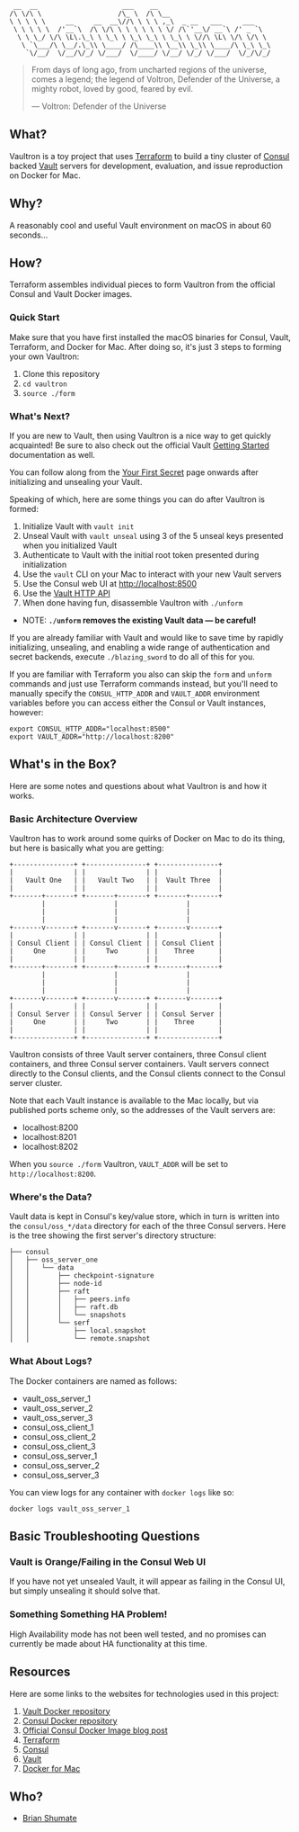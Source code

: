 
     __  __                     ___    __
    /\ \/\ \                   /\_ \  /\ \__
    \ \ \ \ \     __     __  __\//\ \ \ \ ,_\  _ __   ___     ___
     \ \ \ \ \  /'__`\  /\ \/\ \ \ \ \ \ \ \/ /\`'__\/ __`\ /' _ `\
      \ \ \_/ \/\ \L\.\_\ \ \_\ \ \_\ \_\ \ \_\ \ \//\ \L\ \/\ \/\ \
       \ `\___/\ \__/.\_\\ \____/ /\____\\ \__\\ \_\\ \____/\ \_\ \_\
        `\/__/  \/__/\/_/ \/___/  \/____/ \/__/ \/_/ \/___/  \/_/\/_/


> From days of long ago, from uncharted regions of the universe, comes a
> legend; the legend of Voltron, Defender of the Universe, a mighty robot,
> loved by good, feared by evil.
>
> — Voltron: Defender of the Universe

## What?

Vaultron is a toy project that uses [Terraform](https://www.terraform.io/)
to build a tiny cluster of [Consul](https://www.consul.io/) backed
[Vault](https://www.vaultproject.io/) servers for development, evaluation,
and issue reproduction on Docker for Mac.

## Why?

A reasonably cool and useful Vault environment on macOS in about 60 seconds...

## How?

Terraform assembles individual pieces to form Vaultron from the official
Consul and Vault Docker images.

### Quick Start

Make sure that you have first installed the macOS binaries for Consul, Vault,
Terraform, and Docker for Mac. After doing so, it's just 3 steps to forming
your own Vaultron:

1. Clone this repository
2. `cd vaultron`
3. `source ./form`

### What's Next?

If you are new to Vault, then using Vaultron is a nice way to get quickly
acquainted! Be sure to also check out the official Vault
[Getting Started](https://www.vaultproject.io/intro/getting-started/install.html) documentation as well.

You can follow along from the [Your First Secret](https://www.vaultproject.io/intro/getting-started/first-secret.html) page onwards after initializing and
unsealing your Vault.

Speaking of which, here are some things you can do after Vaultron is formed:

1. Initialize Vault with `vault init`
2. Unseal Vault with `vault unseal` using 3 of the 5 unseal keys presented
   when you initialized Vault
3. Authenticate to Vault with the initial root token presented during
   initialization
4. Use the `vault` CLI on your Mac to interact with your new Vault servers
5. Use the Consul web UI at [http://localhost:8500](http://localhost:8500)
6. Use the [Vault HTTP API](https://www.vaultproject.io/api/index.html)
7. When done having fun, disassemble Vaultron with `./unform`
 - NOTE: **`./unform` removes the existing Vault data — be careful!**

If you are already familiar with Vault and would like to save time by
rapidly initializing, unsealing, and enabling a wide range of authentication
and secret backends, execute `./blazing_sword` to do all of this for you.

If you are familiar with Terraform you also can skip the `form` and `unform`
commands and just use Terraform commands instead, but you'll need to manually
specify the `CONSUL_HTTP_ADDR` and `VAULT_ADDR` environment variables
before you can access either the Consul or Vault instances, however:

```
export CONSUL_HTTP_ADDR="localhost:8500"
export VAULT_ADDR="http://localhost:8200"
```

## What's in the Box?

Here are some notes and questions about what Vaultron is and how it works.

### Basic Architecture Overview

Vaultron has to work around some quirks of Docker on Mac to do its thing, but
here is basically what you are getting:

```
+---------------+ +---------------+ +---------------+
|               | |               | |               |
|   Vault One   | |   Vault Two   | |  Vault Three  |
|               | |               | |               |
+-------+-------+ +-------+-------+ +-------+-------+
        |                 |                 |
        |                 |                 |
        |                 |                 |
+-------v-------+ +-------v-------+ +-------v-------+
|               | |               | |               |
| Consul Client | | Consul Client | | Consul Client |
|     One       | |     Two       | |    Three      |
|               | |               | |               |
+-------+-------+ +-------+-------+ +-------+-------+
        |                 |                 |
        |                 |                 |
        |                 |                 |
+-------v-------+ +-------v-------+ +-------v-------+
|               | |               | |               |
| Consul Server | | Consul Server | | Consul Server |
|     One       | |     Two       | |    Three      |
|               | |               | |               |
+---------------+ +---------------+ +---------------+
```

Vaultron consists of three Vault server containers, three Consul client
containers, and three Consul server containers. Vault servers connect
directly to the Consul clients, and the Consul clients connect to the
Consul server cluster.

Note that each Vault instance is available to the Mac locally, but via
published ports scheme only, so the addresses of the Vault servers are:

- localhost:8200
- localhost:8201
- localhost:8202

When you `source ./form` Vaultron, `VAULT_ADDR` will be set to
`http://localhost:8200`.

### Where's the Data?

Vault data is kept in Consul's key/value store, which in turn is written into
the `consul/oss_*/data` directory for each of the three Consul servers. Here
is the tree showing the first server's directory structure:

```
├── consul
│   ├── oss_server_one
│   │   └── data
│   │       ├── checkpoint-signature
│   │       ├── node-id
│   │       ├── raft
│   │       │   ├── peers.info
│   │       │   ├── raft.db
│   │       │   └── snapshots
│   │       └── serf
│   │           ├── local.snapshot
│   │           └── remote.snapshot
```

### What About Logs?

The Docker containers are named as follows:

- vault_oss_server_1
- vault_oss_server_2
- vault_oss_server_3
- consul_oss_client_1
- consul_oss_client_2
- consul_oss_client_3
- consul_oss_server_1
- consul_oss_server_2
- consul_oss_server_3

You can view logs for any container with `docker logs` like so:

```
docker logs vault_oss_server_1
```

## Basic Troubleshooting Questions

### Vault is Orange/Failing in the Consul Web UI

If you have not yet unsealed Vault, it will appear as failing in the Consul
UI, but simply unsealing it should solve that.

### Something Something HA Problem!

High Availability mode has not been well tested, and no promises can currently
be made about HA functionality at this time.

## Resources

Here are some links to the websites for technologies used in this project:

1. [Vault Docker repository](https://hub.docker.com/_/vault/)
3. [Consul Docker repository](https://hub.docker.com/_/consul/)
3. [Official Consul Docker Image blog post](https://www.hashicorp.com/blog/official-consul-docker-image/)
4. [Terraform](https://www.terraform.io/)
5. [Consul](https://www.consul.io/)
6. [Vault](https://www.vaultproject.io/)
7. [Docker for Mac](https://www.docker.com/docker-mac)

## Who?

- [Brian Shumate](http://brianshumate.com/)
